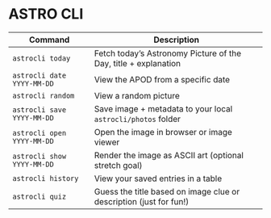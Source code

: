 # ASTRO CLI
| Command                    | Description                                                        |
| -------------------------- | ------------------------------------------------------------------ |
| `astrocli today`           | Fetch today’s Astronomy Picture of the Day, title + explanation    |
| `astrocli date YYYY-MM-DD` | View the APOD from a specific date                                 |
| `astrocli random`          | View a random picture                                              |
| `astrocli save YYYY-MM-DD` | Save image + metadata to your local `astrocli/photos` folder       |
| `astrocli open YYYY-MM-DD` | Open the image in browser or image viewer                          |
| `astrocli show YYYY-MM-DD` | Render the image as ASCII art (optional stretch goal)              |
| `astrocli history`         | View your saved entries in a table                                 |
| `astrocli quiz`            | Guess the title based on image clue or description (just for fun!) |
